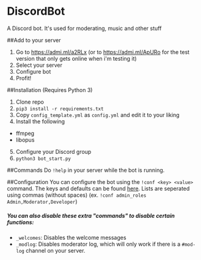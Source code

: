 # DiscordBot
A Discord bot. It's used for moderating, music and other stuff

##Add to your server
1. Go to https://admi.ml/a2RLx (or to https://admi.ml/ApURo for the test version that only gets online when i'm testing it)
2. Select your server
3. Configure bot
4. Profit!

##Installation (Requires Python 3)
1. Clone repo
2. `pip3 install -r requirements.txt`
3. Copy `config_template.yml` as `config.yml` and edit it to your liking
4. Install the following
 - ffmpeg
 - libopus
5. Configure your Discord group
6. `python3 bot_start.py`


##Commands
Do `!help` in your server while the bot is running.

##Configuration
You can configure the bot using the `!conf <key> <value>` command. The keys and defaults can be found [here](/conf/_template.yml). Lists are seperated using commas (without spaces) (ex. `!conf admin_roles Admin,Moderator,Developer`)

##### You can also disable these extra "commands" to disable certain functions:  
  * `_welcomes`: Disables the welcome messages
  * `_modlog`: Disables moderator log, which will only work if there is a `#mod-log` channel on your server.